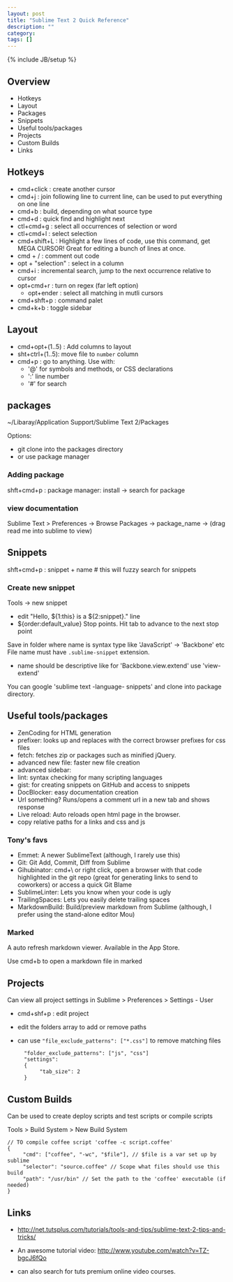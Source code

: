 ```yaml
---
layout: post
title: "Sublime Text 2 Quick Reference"
description: ""
category: 
tags: []
---
```

{% include JB/setup %}

## Overview
* Hotkeys
* Layout
* Packages
* Snippets
* Useful tools/packages
* Projects
* Custom Builds
* Links

## Hotkeys
* cmd+click : create another cursor 
* cmd+j : join following line to current line, can be used to put everything on one line
* cmd+b : build, depending on what source type
* cmd+d : quick find and highlight next
* ctl+cmd+g : select all occurrences of selection or word
* ctl+cmd+l : select selection 
* cmd+shift+L : Highlight a few lines of code, use this command, get MEGA CURSOR! Great for editing a bunch of lines at once.
* cmd + / : comment out code
* opt + "selection" : select in a column
* cmd+i : incremental search, jump to the next occurrence relative to cursor
* opt+cmd+r : turn on regex (far left option)
	- opt+ender : select all matching in mutli cursors
* cmd+shft+p : command palet 
* cmd+k+b : toggle sidebar

## Layout
* cmd+opt+(1..5) : Add columns to layout
* sht+ctrl+(1..5): move file to `number` column 
* cmd+p : go to anything. Use with:
	- '@' for symbols and methods, or CSS declarations
	- ':' line number 
	- '#' for search

## packages
~/Libaray/Application Support/Sublime Text 2/Packages

Options:

* git clone into the packages directory
* or use package manager 

### Adding package 
shft+cmd+p : package manager: install -> search for package

### view documentation
Sublime Text > Preferences -> Browse Packages -> package_name -> (drag read me into sublime to view)

## Snippets 
shft+cmd+p : snippet + name # this will fuzzy search for snippets

### Create new snippet
Tools -> new snippet 

* edit "Hello, ${1:this} is a ${2:snippet}." line
* ${order:default_value} Stop points. Hit tab to advance to the next stop point

Save in folder where name is syntax type like 'JavaScript' -> 'Backbone' etc
File name must have `.sublime-snippet` extension.

* name should be descriptive like for  'Backbone.view.extend' use 'view-extend'

You can google 'sublime text -language- snippets' and clone into package directory.

## Useful tools/packages
* ZenCoding for HTML generation
* prefixer: looks up and replaces with the correct browser prefixes for css files
* fetch: fetches zip or packages such as minified jQuery.
* advanced new file: faster new file creation
* advanced sidebar: 
* lint: syntax checking for many scripting languages 
* gist: for creating snippets on GitHub and access to snippets
* DocBlocker: easy documentation creation
* Url something? Runs/opens a comment url in a new tab and shows response 
* Live reload: Auto reloads open html page in the browser.
* copy relative paths for a links and css and js

### Tony's favs

* Emmet: A newer SublimeText (although, I rarely use this)
* Git: Git Add, Commit, Diff from Sublime
* Gihubinator: cmd+\ or right click, open a browser with that code highlighted in the git repo (great for generating links to send to coworkers) or access a quick Git Blame
* SublimeLinter: Lets you know when your code is ugly
* TrailingSpaces: Lets you easily delete trailing spaces
* MarkdownBuild: Build/preview markdown from Sublime (although, I prefer using the stand-alone editor Mou)

### Marked
A auto refresh markdown viewer. Available in the App Store.

Use cmd+b to open a markdown file in marked

## Projects
Can view all project settings in Sublime > Preferences > Settings - User

* cmd+shf+p : edit project
* edit the folders array to add or remove paths
* can use `"file_exclude_patterns": ["*.css"]` to remove matching files

		"folder_exclude_patterns": ["js", "css"]
		"settings":
		{     
		     "tab_size": 2
		}

## Custom Builds
Can be used to create deploy scripts and test scripts or compile scripts

Tools > Build System > New Build System

	// TO compile coffee script 'coffee -c script.coffee'
	{
	     "cmd": ["coffee", "-wc", "$file"], // $file is a var set up by sublime
	     "selector": "source.coffee" // Scope what files should use this build
	     "path": "/usr/bin" // Set the path to the 'coffee' executable (if needed)
	}

## Links
* <http://net.tutsplus.com/tutorials/tools-and-tips/sublime-text-2-tips-and-tricks/>

* An awesome tutorial video: <http://www.youtube.com/watch?v=TZ-bgcJ6fQo>
* can also search for tuts premium online video courses.

